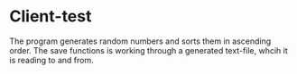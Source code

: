 # Client-test
The program generates random numbers and sorts them in ascending order. The save functions is working through a generated text-file,
whcih it is reading to and from. 
